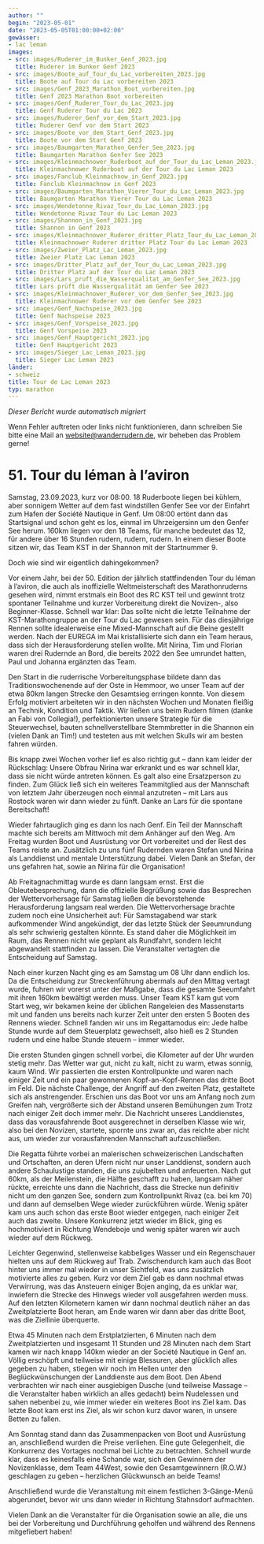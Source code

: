 ```yaml
---
author: ""
begin: "2023-05-01"
date: "2023-05-05T01:00:00+02:00"
gewässer:
- lac leman
images:
- src: images/Ruderer_im_Bunker_Genf_2023.jpg
  title: Ruderer im Bunker Genf 2023
- src: images/Boote_auf_Tour_du_Lac_vorbereiten_2023.jpg
  title: Boote auf Tour du Lac vorbereiten 2023
- src: images/Genf_2023_Marathon_Boot_vorbereiten.jpg
  title: Genf 2023 Marathon Boot vorbereiten
- src: images/Genf_Ruderer_Tour_du_Lac_2023.jpg
  title: Genf Ruderer Tour du Lac 2023
- src: images/Ruderer_Genf_vor_dem_Start_2023.jpg
  title: Ruderer Genf vor dem Start 2023
- src: images/Boote_vor_dem_Start_Genf_2023.jpg
  title: Boote vor dem Start Genf 2023
- src: images/Baumgarten_Marathon_Genfer_See_2023.jpg
  title: Baumgarten Marathon Genfer See 2023
- src: images/Kleinmachnower_Ruderboot_auf_der_Tour_du_Lac_Leman_2023.jpg
  title: Kleinmachnower Ruderboot auf der Tour du Lac Leman 2023
- src: images/Fanclub_Kleinmachnow_in_Genf_2023.jpg
  title: Fanclub Kleinmachnow in Genf 2023
- src: images/Baumgarten_Marathon_Vierer_Tour_du_Lac_Leman_2023.jpg
  title: Baumgarten Marathon Vierer Tour du Lac Leman 2023
- src: images/Wendetonne_Rivaz_Tour_du_Lac_Leman_2023.jpg
  title: Wendetonne Rivaz Tour du Lac Leman 2023
- src: images/Shannon_in_Genf_2023.jpg
  title: Shannon in Genf 2023
- src: images/Kleinmachnower_Ruderer_dritter_Platz_Tour_du_Lac_Leman_2023.jpg
  title: Kleinmachnower Ruderer dritter Platz Tour du Lac Leman 2023
- src: images/Zweier_Platz_Lac_Leman_2023.jpg
  title: Zweier Platz Lac Leman 2023
- src: images/Dritter_Platz_auf_der_Tour_du_Lac_Leman_2023.jpg
  title: Dritter Platz auf der Tour du Lac Leman 2023
- src: images/Lars_pruft_die_Wasserqualitat_am_Genfer_See_2023.jpg
  title: Lars prüft die Wasserqualität am Genfer See 2023
- src: images/Kleinmachnower_Ruderer_vor_dem_Genfer_See_2023.jpg
  title: Kleinmachnower Ruderer vor dem Genfer See 2023
- src: images/Genf_Nachspeise_2023.jpg
  title: Genf Nachspeise 2023
- src: images/Genf_Vorspeise_2023.jpg
  title: Genf Vorspeise 2023
- src: images/Genf_Hauptgericht_2023.jpg
  title: Genf Hauptgericht 2023
- src: images/Sieger_Lac_Leman_2023.jpg
  title: Sieger Lac Leman 2023
länder:
- schweiz
title: Tour de Lac Leman 2023
typ: marathon
---
```



*Dieser Bericht wurde automatisch migriert*

Wenn Fehler auftreten oder links nicht funktionieren, dann schreiben Sie bitte eine Mail an website@wanderrudern.de, wir beheben das Problem gerne!



# 51. Tour du léman à l’aviron


Samstag, 23.09.2023, kurz vor 08:00. 18 Ruderboote liegen bei kühlem, aber sonnigem Wetter auf dem fast windstillen Genfer See vor der Einfahrt zum Hafen der Société Nautique in Genf. Um 08:00 ertönt dann das Startsignal und schon geht es los, einmal im Uhrzeigersinn um den Genfer See herum. 160km liegen vor den 18 Teams, für manche bedeutet das 12, für andere über 16 Stunden rudern, rudern, rudern. In einem dieser Boote sitzen wir, das Team KST in der Shannon mit der Startnummer 9.

Doch wie sind wir eigentlich dahingekommen?

Vor einem Jahr, bei der 50. Edition der jährlich stattfindenden Tour du léman à l’aviron, die auch als inoffizielle Weltmeisterschaft des Marathonruderns gesehen wird, nimmt erstmals ein Boot des RC KST teil und gewinnt trotz spontaner Teilnahme und kurzer Vorbereitung direkt die Novizen-, also Beginner-Klasse. Schnell war klar: Das sollte nicht die letzte Teilnahme der KST-Marathongruppe an der Tour du Lac gewesen sein. Für das diesjährige Rennen sollte idealerweise eine Mixed-Mannschaft auf die Beine gestellt werden. Nach der EUREGA im Mai kristallisierte sich dann ein Team heraus, dass sich der Herausforderung stellen wollte. Mit Nirina, Tim und Florian waren drei Rudernde an Bord, die bereits 2022 den See umrundet hatten, Paul und Johanna ergänzten das Team.

Den Start in die ruderrische Vorbereitungsphase bildete dann das Traditionswochenende auf der Oste in Hemmoor, wo unser Team auf der etwa 80km langen Strecke den Gesamtsieg erringen konnte. Von diesem Erfolg motiviert arbeiteten wir in den nächsten Wochen und Monaten fleißig an Technik, Kondition und Taktik. Wir ließen uns beim Rudern filmen (danke an Fabi von Collegia!), perfektionierten unsere Strategie für die Steuerwechsel, bauten schnellverstellbare Stemmbretter in die Shannon ein (vielen Dank an Tim!) und testeten aus mit welchen Skulls wir am besten fahren würden.

Bis knapp zwei Wochen vorher lief es also richtig gut – dann kam leider der Rückschlag: Unsere Obfrau Nirina war erkrankt und es war schnell klar, dass sie nicht würde antreten können. Es galt also eine Ersatzperson zu finden. Zum Glück ließ sich ein weiteres Teammitglied aus der Mannschaft von letztem Jahr überzeugen noch einmal anzutreten – mit Lars aus Rostock waren wir dann wieder zu fünft. Danke an Lars für die spontane Bereitschaft!

Wieder fahrtauglich ging es dann los nach Genf. Ein Teil der Mannschaft machte sich bereits am Mittwoch mit dem Anhänger auf den Weg. Am Freitag wurden Boot und Ausrüstung vor Ort vorbereitet und der Rest des Teams reiste an. Zusätzlich zu uns fünf Rudernden waren Stefan und Nirina als Landdienst und mentale Unterstützung dabei. Vielen Dank an Stefan, der uns gefahren hat, sowie an Nirina für die Organisation!

Ab Freitagnachmittag wurde es dann langsam ernst. Erst die Obleutebesprechung, dann die offizielle Begrüßung sowie das Besprechen der Wettervorhersage für Samstag ließen die bevorstehende Herausforderung langsam real werden. Die Wettervorhersage brachte zudem noch eine Unsicherheit auf: Für Samstagabend war stark aufkommender Wind angekündigt, der das letzte Stück der Seeumrundung als sehr schwierig gestalten könnte. Es stand daher die Möglichkeit im Raum, das Rennen nicht wie geplant als Rundfahrt, sondern leicht abgewandelt stattfinden zu lassen. Die Veranstalter vertagten die Entscheidung auf Samstag.

Nach einer kurzen Nacht ging es am Samstag um 08 Uhr dann endlich los. Da die Entscheidung zur Streckenführung abermals auf den Mittag vertagt wurde, fuhren wir vorerst unter der Maßgabe, dass die gesamte Seeumfahrt mit ihren 160km bewältigt werden muss. Unser Team KST kam gut vom Start weg, wir bekamen keine der üblichen Rangeleien des Massenstarts mit und fanden uns bereits nach kurzer Zeit unter den ersten 5 Booten des Rennens wieder. Schnell fanden wir uns im Regattamodus ein: Jede halbe Stunde wurde auf dem Steuerplatz gewechselt, also hieß es 2 Stunden rudern und eine halbe Stunde steuern – immer wieder.

Die ersten Stunden gingen schnell vorbei, die Kilometer auf der Uhr wurden stetig mehr. Das Wetter war gut, nicht zu kalt, nicht zu warm, etwas sonnig, kaum Wind. Wir passierten die ersten Kontrollpunkte und waren nach einiger Zeit und ein paar gewonnenen Kopf-an-Kopf-Rennen das dritte Boot im Feld. Die nächste Challenge, der Angriff auf den zweiten Platz, gestaltete sich als anstrengender. Erschien uns das Boot vor uns am Anfang noch zum Greifen nah, vergrößerte sich der Abstand unseren Bemühungen zum Trotz nach einiger Zeit doch immer mehr. Die Nachricht unseres Landdienstes, dass das vorausfahrende Boot ausgerechnet in derselben Klasse wie wir, also bei den Novizen, startete, spornte uns zwar an, das reichte aber nicht aus, um wieder zur vorausfahrenden Mannschaft aufzuschließen.

Die Regatta führte vorbei an malerischen schweizerischen Landschaften und Ortschaften, an deren Ufern nicht nur unser Landdienst, sondern auch andere Schaulustige standen, die uns zujubelten und anfeuerten. Nach gut 60km, als der Meilenstein, die Hälfte geschafft zu haben, langsam näher rückte, erreichte uns dann die Nachricht, dass die Strecke nun definitiv nicht um den ganzen See, sondern zum Kontrollpunkt Rivaz (ca. bei km 70) und dann auf demselben Wege wieder zurückführen würde. Wenig später kam uns auch schon das erste Boot wieder entgegen, nach einiger Zeit auch das zweite. Unsere Konkurrenz jetzt wieder im Blick, ging es hochmotiviert in Richtung Wendeboje und wenig später waren wir auch wieder auf dem Rückweg.

Leichter Gegenwind, stellenweise kabbeliges Wasser und ein Regenschauer hielten uns auf dem Rückweg auf Trab. Zwischendurch kam auch das Boot hinter uns immer mal wieder in unser Sichtfeld, was uns zusätzlich motivierte alles zu geben. Kurz vor dem Ziel gab es dann nochmal etwas Verwirrung, was das Ansteuern einiger Bojen anging, da es unklar war, inwiefern die Strecke des Hinwegs wieder voll ausgefahren werden muss. Auf den letzten Kilometern kamen wir dann nochmal deutlich näher an das Zweitplatzierte Boot heran, am Ende waren wir dann aber das dritte Boot, was die Ziellinie überquerte.

Etwa 45 Minuten nach dem Erstplatzierten, 6 Minuten nach dem Zweitplatzierten und insgesamt 11 Stunden und 28 Minuten nach dem Start kamen wir nach knapp 140km wieder an der Société Nautique in Genf an. Völlig erschöpft und teilweise mit einige Blessuren, aber glücklich alles gegeben zu haben, stiegen wir noch im Hellen unter den Beglückwünschungen der Landdienste aus dem Boot. Den Abend verbrachten wir nach einer ausgiebigen Dusche (und teilweise Massage – die Veranstalter haben wirklich an alles gedacht) beim Nudelessen und sahen nebenbei zu, wie immer wieder ein weiteres Boot ins Ziel kam. Das letzte Boot kam erst ins Ziel, als wir schon kurz davor waren, in unsere Betten zu fallen.

Am Sonntag stand dann das Zusammenpacken von Boot und Ausrüstung an, anschließend wurden die Preise verliehen. Eine gute Gelegenheit, die Konkurrenz des Vortages nochmal bei Lichte zu betrachten. Schnell wurde klar, dass es keinesfalls eine Schande war, sich den Gewinnern der Novizenklasse, dem Team 44West, sowie den Gesamtgewinnern (R.O.W.) geschlagen zu geben – herzlichen Glückwunsch an beide Teams!

Anschließend wurde die Veranstaltung mit einem festlichen 3-Gänge-Menü abgerundet, bevor wir uns dann wieder in Richtung Stahnsdorf aufmachten.

Vielen Dank an die Veranstalter für die Organisation sowie an alle, die uns bei der Vorbereitung und Durchführung geholfen und während des Rennens mitgefiebert haben!
